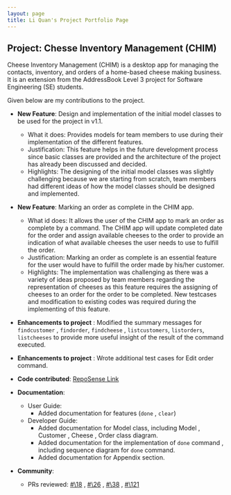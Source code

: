 ```yaml
---
layout: page
title: Li Quan's Project Portfolio Page
---
```


## Project: Chesse Inventory Management (CHIM)

Cheese Inventory Management (CHIM) is a desktop app for managing the contacts, inventory, and orders of a home-based
cheese making business. It is an extension from the AddressBook Level 3 project for Software Engineering (SE) students.

Given below are my contributions to the project.

* **New Feature**: Design and implementation of the initial model classes to be used for the project in v1.1.
    * What it does: Provides models for team members to use during their implementation of the different features.
    * Justification: This feature helps in the future development process since basic classes are provided and 
      the architecture of the project has already been discussed and decided.
    * Highlights: The designing of the initial model classes was slightly challenging because we are starting from scratch, 
      team members had different ideas of how the model classes should be designed and implemented. 
      
* **New Feature**: Marking an order as complete in the CHIM app.
    * What id does: It allows the user of the CHIM app to mark an order as complete by a command. 
      The CHIM app will update completed date for the order and assign available cheeses to the order 
      to provide an indication of what available cheeses the user needs to use to fulfill the order.
    * Justification: Marking an order as complete is an essential feature for the user would have to fulfill 
      the order made by his/her customer.
    * Highlights: The implementation was challenging as there was a variety of ideas proposed by team members 
      regarding the representation of cheeses as this feature requires the assigning of cheeses to an order for the order to be completed.
      New testcases and modification to existing codes was required during the implementing of this feature.

* **Enhancements to project** : Modified the summary messages for `findcustomer` , `findorder`, `findcheese` , `listcustomers`,
  `listorders`, `listcheeses` to provide more useful insight of the result of the command executed. 
  
* **Enhancements to project** : Wrote additional test cases for Edit order command. 

* **Code contributed**: [RepoSense Link](https://nus-cs2103-ay2021s2.github.io/tp-dashboard/?search=AhQuanz&sort=groupTitle&sortWithin=title&timeframe=commit&mergegroup=&groupSelect=groupByRepos&breakdown=true&checkedFileTypes=docs~functional-code~test-code~other&since=2021-02-19)

* **Documentation**: 
  * User Guide:
    * Added documentation for features (`done` , `clear`) 
  * Developer Guide: 
    * Added documentation for Model class, including Model , Customer , Cheese , Order class diagram. 
    * Added documentation for the implementation of `done` command , including sequence diagram for `done` command. 
    * Added documentation for Appendix section.
    
* **Community**:
  * PRs reviewed: [#\18](https://github.com/AY2021S2-CS2103-W16-2/tp/pull/18)
    , [#\26](https://github.com/AY2021S2-CS2103-W16-2/tp/pull/26)
    , [#\38](https://github.com/AY2021S2-CS2103-W16-2/tp/pull/38)
    , [#\121](https://github.com/AY2021S2-CS2103-W16-2/tp/pull/121)
